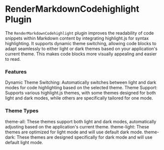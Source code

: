 # RenderMarkdownCodehighlight Plugin
The `RenderMarkdownCodehighlight` plugin improves the readability of code snippets within Markdown content by integrating highlight.js for syntax highlighting. It supports dynamic theme switching, allowing code blocks to adapt seamlessly to either light or dark themes based on your application's current theme. This makes code blocks more visually appealing and easier to read.

### Features
Dynamic Theme Switching: Automatically switches between light and dark modes for code highlighting based on the selected theme.
Theme Support: Supports various highlight.js themes, with some themes designed for both light and dark modes, while others are specifically tailored for one mode.

### Theme Types
theme-all: These themes support both light and dark modes, automatically adjusting based on the application's current theme.
theme-light: These themes are optimized for light mode and will use default dark mode.
theme-dark: These themes are designed specifically for dark mode and will use default light mode.
